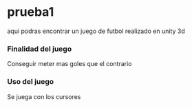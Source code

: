 # prueba1
aqui podras encontrar un juego de futbol realizado en unity 3d
### Finalidad del juego ###
Conseguir meter mas goles que el contrario
### Uso del juego ###
Se juega con los cursores
